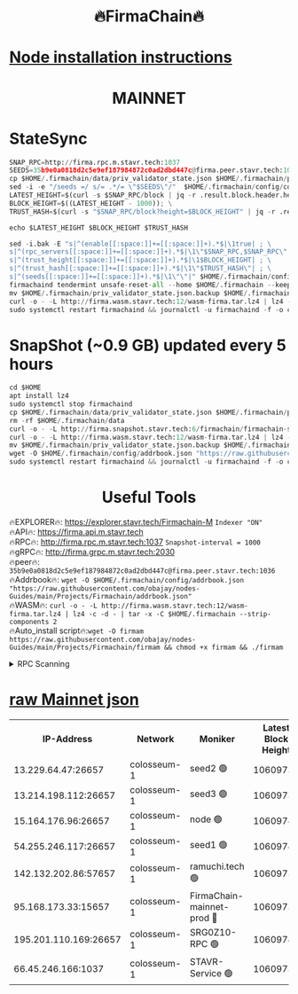 <h1 align="center"> 🔥FirmaChain🔥</h1>

[Node installation instructions](https://github.com/obajay/nodes-Guides/tree/main/Projects/Firmachain)
=
<h1 align="center"> MAINNET</h1>

# StateSync
```python
SNAP_RPC=http://firma.rpc.m.stavr.tech:1037
SEEDS=35b9e0a0818d2c5e9ef187984872c0ad2dbd447c@firma.peer.stavr.tech:1036
cp $HOME/.firmachain/data/priv_validator_state.json $HOME/.firmachain/priv_validator_state.json.backup
sed -i -e "/seeds =/ s/= .*/= \"$SEEDS\"/"  $HOME/.firmachain/config/config.toml
LATEST_HEIGHT=$(curl -s $SNAP_RPC/block | jq -r .result.block.header.height); \
BLOCK_HEIGHT=$((LATEST_HEIGHT - 1000)); \
TRUST_HASH=$(curl -s "$SNAP_RPC/block?height=$BLOCK_HEIGHT" | jq -r .result.block_id.hash)

echo $LATEST_HEIGHT $BLOCK_HEIGHT $TRUST_HASH

sed -i.bak -E "s|^(enable[[:space:]]+=[[:space:]]+).*$|\1true| ; \
s|^(rpc_servers[[:space:]]+=[[:space:]]+).*$|\1\"$SNAP_RPC,$SNAP_RPC\"| ; \
s|^(trust_height[[:space:]]+=[[:space:]]+).*$|\1$BLOCK_HEIGHT| ; \
s|^(trust_hash[[:space:]]+=[[:space:]]+).*$|\1\"$TRUST_HASH\"| ; \
s|^(seeds[[:space:]]+=[[:space:]]+).*$|\1\"\"|" $HOME/.firmachain/config/config.toml
firmachaind tendermint unsafe-reset-all --home $HOME/.firmachain --keep-addr-book
mv $HOME/.firmachain/priv_validator_state.json.backup $HOME/.firmachain/data/priv_validator_state.json
curl -o - -L http://firma.wasm.stavr.tech:12/wasm-firma.tar.lz4 | lz4 -c -d - | tar -x -C $HOME/.firmachain --strip-components 2
sudo systemctl restart firmachaind && journalctl -u firmachaind -f -o cat
```
# SnapShot (~0.9 GB) updated every 5 hours
```python
cd $HOME
apt install lz4
sudo systemctl stop firmachaind
cp $HOME/.firmachain/data/priv_validator_state.json $HOME/.firmachain/priv_validator_state.json.backup
rm -rf $HOME/.firmachain/data
curl -o - -L http://firma.snapshot.stavr.tech:6/firmachain/firmachain-snap.tar.lz4 | lz4 -c -d - | tar -x -C $HOME/.firmachain --strip-components 2
curl -o - -L http://firma.wasm.stavr.tech:12/wasm-firma.tar.lz4 | lz4 -c -d - | tar -x -C $HOME/.firmachain --strip-components 2
mv $HOME/.firmachain/priv_validator_state.json.backup $HOME/.firmachain/data/priv_validator_state.json
wget -O $HOME/.firmachain/config/addrbook.json "https://raw.githubusercontent.com/obajay/nodes-Guides/main/Projects/Firmachain/addrbook.json"
sudo systemctl restart firmachaind && journalctl -u firmachaind -f -o cat
```

 <h1 align="center"> Useful Tools</h1>

🔥EXPLORER🔥:     https://explorer.stavr.tech/Firmachain-M        `Indexer "ON"` \
🔥API🔥:          https://firma.api.m.stavr.tech \
🔥RPC🔥:          http://firma.rpc.m.stavr.tech:1037              `Snapshot-interval = 1000` \
🔥gRPC🔥:         http://firma.grpc.m.stavr.tech:2030 \
🔥peer🔥:         `35b9e0a0818d2c5e9ef187984872c0ad2dbd447c@firma.peer.stavr.tech:1036` \
🔥Addrbook🔥:  `wget -O $HOME/.firmachain/config/addrbook.json "https://raw.githubusercontent.com/obajay/nodes-Guides/main/Projects/Firmachain/addrbook.json"` \
🔥WASM🔥:  `curl -o - -L http://firma.wasm.stavr.tech:12/wasm-firma.tar.lz4 | lz4 -c -d - | tar -x -C $HOME/.firmachain --strip-components 2` \
🔥Auto_install script🔥:`wget -O firmam https://raw.githubusercontent.com/obajay/nodes-Guides/main/Projects/Firmachain/firmam && chmod +x firmam && ./firmam`

<details>
<summary>RPC Scanning</summary>

<h2 align="center"> We scan nodes in real time every 4 hours. And we provide the final result of RPC endpoints.
We cannot influence the operation of these nodes in any way. </h2>


```python
If Voting Power is higher than 0 --> then the Node is a validator of the network and may be subject to attack and be a potential threat to the chain.
```
```python
We marked such validators with a red symbol
```

</details>

[raw Mainnet json](https://rpc-check.firmam.stavr.tech/firmam/rpc-firmam-result.json)
=


<table><tr><th>IP-Address</th><th>Network</th><th>Moniker</th><th>Latest Block Height</th><th>Earliest Block Height</th><th>Catching Up</th><th>Tx Index</th><th>Voting Power</th><th>Scan Time</th></tr><tr><td>13.229.64.47:26657</td><td>colosseum-1</td><td>seed2 🟢</td><td>10609736</td><td>1</td><td>False</td><td>on</td><td>0</td><td>2024-01-14T18:49:00.295153324UTC</td></tr><tr><td>13.214.198.112:26657</td><td>colosseum-1</td><td>seed3 🟢</td><td>10609738</td><td>1</td><td>False</td><td>on</td><td>0</td><td>2024-01-14T18:49:10.002479433UTC</td></tr><tr><td>15.164.176.96:26657</td><td>colosseum-1</td><td>node 🟢</td><td>10609742</td><td>1</td><td>False</td><td>on</td><td>0</td><td>2024-01-14T18:49:32.530989179UTC</td></tr><tr><td>54.255.246.117:26657</td><td>colosseum-1</td><td>seed1 🟢</td><td>10609742</td><td>1</td><td>False</td><td>on</td><td>0</td><td>2024-01-14T18:49:33.849834742UTC</td></tr><tr><td>142.132.202.86:57657</td><td>colosseum-1</td><td>ramuchi.tech 🟢</td><td>10609736</td><td>6308001</td><td>False</td><td>on</td><td>0</td><td>2024-01-14T18:49:00.571553761UTC</td></tr><tr><td>95.168.173.33:15657</td><td>colosseum-1</td><td>FirmaChain-mainnet-prod 🔴</td><td>10609739</td><td>6776707</td><td>False</td><td>on</td><td>100726</td><td>2024-01-14T18:49:16.481236158UTC</td></tr><tr><td>195.201.110.169:26657</td><td>colosseum-1</td><td>SRG0Z10-RPC 🟢</td><td>10609740</td><td>9585707</td><td>False</td><td>on</td><td>0</td><td>2024-01-14T18:49:24.948676409UTC</td></tr><tr><td>66.45.246.166:1037</td><td>colosseum-1</td><td>STAVR-Service 🟢</td><td>10609733</td><td>10606001</td><td>False</td><td>on</td><td>0</td><td>2024-01-14T18:48:48.710291949UTC</td></tr></table>